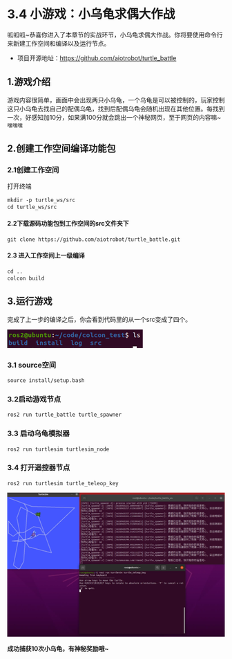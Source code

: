 # 3.4 小游戏：小乌龟求偶大作战

呱呱呱~恭喜你进入了本章节的实战环节，小乌龟求偶大作战。你将要使用命令行来新建工作空间和编译以及运行节点。

- 项目开源地址：https://github.com/aiotrobot/turtle_battle



## 1.游戏介绍

游戏内容很简单，画面中会出现两只小乌龟，一个乌龟是可以被控制的，玩家控制这只小乌龟去找自己的配偶乌龟，找到后配偶乌龟会随机出现在其他位置。每找到一次，好感知加10分，如果满100分就会跳出一个神秘网页，至于网页的内容嘛~`嘿嘿嘿`

## 2.创建工作空间编译功能包

### 2.1创建工作空间

打开终端

```
mkdir -p turtle_ws/src
cd turtle_ws/src
```

#### 2.2下载源码功能包到工作空间的src文件夹下

```
git clone https://github.com/aiotrobot/turtle_battle.git
```

#### 2.3 进入工作空间上一级编译

```
cd ..
colcon build
```



## 3.运行游戏

完成了上一步的编译之后，你会看到代码里的从一个src变成了四个。

![image-20210720211503413](3.4小游戏_小乌龟求偶大作战/imgs/image-20210720211503413.png)



### 3.1 source空间

```
source install/setup.bash
```

### 3.2启动游戏节点

```
ros2 run turtle_battle turtle_spawner
```


### 3.3 启动乌龟模拟器

```
ros2 run turtlesim turtlesim_node
```


### 3.4 打开遥控器节点

```
ros2 run turtlesim turtle_teleop_key
```



![image-20210723113507184](3.4小游戏_小乌龟求偶大作战/imgs/image-20210723113507184.png)





**成功捕获10次小乌龟，有神秘奖励哦~**

